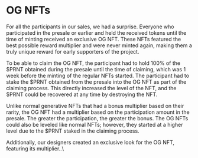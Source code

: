 # OG NFTs

For all the participants in our sales, we had a surprise. Everyone who participated in the presale or earlier and held the received tokens until the time of minting received an exclusive OG NFT. These NFTs featured the best possible reward multiplier and were never minted again, making them a truly unique reward for early supporters of the project.

To be able to claim the OG NFT, the participant had to hold 100% of the $PRNT obtained during the presale until the time of claiming, which was 1 week before the minting of the regular NFTs started. The participant had to stake the $PRNT obtained from the presale into the OG NFT as part of the claiming process. This directly increased the level of the NFT, and the $PRNT could be recovered at any time by destroying the NFT.

Unlike normal generative NFTs that had a bonus multiplier based on their rarity, the OG NFT had a multiplier based on the participation amount in the presale. The greater the participation, the greater the bonus. The OG NFTs could also be leveled like normal NFTs; however, they started at a higher level due to the $PRNT staked in the claiming process.

Additionally, our designers created an exclusive look for the OG NFT, featuring its multiplier..\


<figure><img src="../../.gitbook/assets/9.jpg" alt=""><figcaption></figcaption></figure>

<figure><img src="../../.gitbook/assets/0_Ecc5JGSQItA3T7oy.png" alt=""><figcaption></figcaption></figure>

